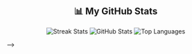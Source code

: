 

<!--
**anjali0324/anjali0324** is a ✨ _special_ ✨ repository because its `README.md` (this file) appears on your GitHub profile.

Here are some ideas to get you started:

- 🔭 I’m currently working on ...
- 🌱 I’m currently learning ...
- 👯 I’m looking to collaborate on ...
- 🤔 I’m looking for help with ...
- 💬 Ask me about ...
- 📫 How to reach me: ...
- 😄 Pronouns: ...
- ⚡ Fun fact: ...

# My-Profile-Stats
<!-- GitHub Profile Stats -->

<h2 align="center">📊 My GitHub Stats</h2>

<p align="center">
  <img src="https://github-readme-streak-stats.herokuapp.com?user=anjali0324&theme=radical&hide_border=true" alt="Streak Stats" />
  <img src="https://github-readme-stats.vercel.app/api?username=anjali0324&show_icons=true&theme=radical&hide_border=true" alt="GitHub Stats" />
  <img src="https://github-readme-stats.vercel.app/api/top-langs/?username=anjali0324&layout=compact&theme=radical&hide_border=true" alt="Top Languages" />
</p>


-->
